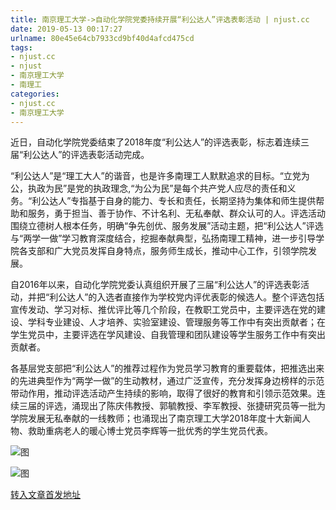 ```yaml
---
title: 南京理工大学->自动化学院党委持续开展“利公达人”评选表彰活动 | njust.cc
date: 2019-05-13 00:17:27
urlname: 80e45e64cb7933cd9bf40d4afcd475cd
tags: 
- njust.cc
- njust
- 南京理工大学
- 南理工
categories:
- njust.cc
- 南京理工大学
---
```



近日，自动化学院党委结束了2018年度“利公达人”的评选表彰，标志着连续三届“利公达人”的评选表彰活动完成。

“利公达人”是“理工大人”的谐音，也是许多南理工人默默追求的目标。“立党为公，执政为民”是党的执政理念,“为公为民”是每个共产党人应尽的责任和义务。“利公达人”专指基于自身的能力、专长和责任，长期坚持为集体和师生提供帮助和服务，勇于担当、善于协作、不计名利、无私奉献、群众认可的人。评选活动围绕立德树人根本任务，明确“争先创优、服务发展”活动主题，把“利公达人”评选与“两学一做”学习教育深度结合，挖掘奉献典型，弘扬南理工精神，进一步引导学院各支部和广大党员发挥自身特点，服务师生成长，推动中心工作，引领学院发展。

自2016年以来，自动化学院党委认真组织开展了三届“利公达人”的评选表彰活动，并把“利公达人”的入选者直接作为学校党内评优表彰的候选人。整个评选包括宣传发动、学习对标、推优评比等几个阶段，在教职工党员中，主要评选在党的建设、学科专业建设、人才培养、实验室建设、管理服务等工作中有突出贡献者；在学生党员中，主要评选在学风建设、自我管理和团队建设等学生服务工作中有突出贡献者。

各基层党支部把“利公达人”的推荐过程作为党员学习教育的重要载体，把推选出来的先进典型作为“两学一做”的生动教材，通过广泛宣传，充分发挥身边榜样的示范带动作用，推动评选活动产生持续的影响，取得了很好的教育和引领示范效果。连续三届的评选，涌现出了陈庆伟教授、郭毓教授、李军教授、张捷研究员等一批为学院发展无私奉献的一线教师；也涌现出了南京理工大学2018年度十大新闻人物、救助重病老人的暖心博士党员李辉等一批优秀的学生党员代表。



![图](http://zs.njust.edu.cn/_upload/article/images/b6/a4/6a5cf85b41ecabb530a5581233c2/db1706dc-403d-405c-a944-f854bb71d23d.jpg)

![图](http://zs.njust.edu.cn/_upload/article/images/b6/a4/6a5cf85b41ecabb530a5581233c2/a49fe9cb-2dd5-4ab4-b102-daada6053255.jpg)

[转入文章首发地址](http://zs.njust.edu.cn/0f/c5/c4621a200645/page.htm)